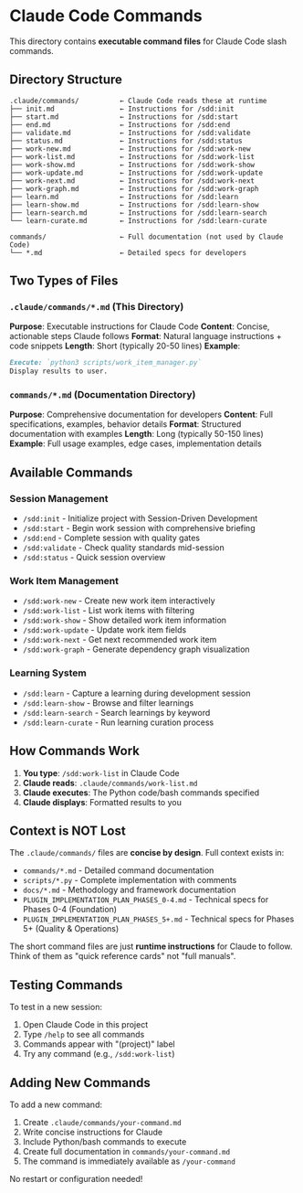 # Claude Code Commands

This directory contains **executable command files** for Claude Code slash commands.

## Directory Structure

```
.claude/commands/          ← Claude Code reads these at runtime
├── init.md                ← Instructions for /sdd:init
├── start.md               ← Instructions for /sdd:start
├── end.md                 ← Instructions for /sdd:end
├── validate.md            ← Instructions for /sdd:validate
├── status.md              ← Instructions for /sdd:status
├── work-new.md            ← Instructions for /sdd:work-new
├── work-list.md           ← Instructions for /sdd:work-list
├── work-show.md           ← Instructions for /sdd:work-show
├── work-update.md         ← Instructions for /sdd:work-update
├── work-next.md           ← Instructions for /sdd:work-next
├── work-graph.md          ← Instructions for /sdd:work-graph
├── learn.md               ← Instructions for /sdd:learn
├── learn-show.md          ← Instructions for /sdd:learn-show
├── learn-search.md        ← Instructions for /sdd:learn-search
└── learn-curate.md        ← Instructions for /sdd:learn-curate

commands/                  ← Full documentation (not used by Claude Code)
└── *.md                   ← Detailed specs for developers
```

## Two Types of Files

### `.claude/commands/*.md` (This Directory)
**Purpose**: Executable instructions for Claude Code
**Content**: Concise, actionable steps Claude follows
**Format**: Natural language instructions + code snippets
**Length**: Short (typically 20-50 lines)
**Example**:
```markdown
Execute: `python3 scripts/work_item_manager.py`
Display results to user.
```

### `commands/*.md` (Documentation Directory)
**Purpose**: Comprehensive documentation for developers
**Content**: Full specifications, examples, behavior details
**Format**: Structured documentation with examples
**Length**: Long (typically 50-150 lines)
**Example**: Full usage examples, edge cases, implementation details

## Available Commands

### Session Management
- `/sdd:init` - Initialize project with Session-Driven Development
- `/sdd:start` - Begin work session with comprehensive briefing
- `/sdd:end` - Complete session with quality gates
- `/sdd:validate` - Check quality standards mid-session
- `/sdd:status` - Quick session overview

### Work Item Management
- `/sdd:work-new` - Create new work item interactively
- `/sdd:work-list` - List work items with filtering
- `/sdd:work-show` - Show detailed work item information
- `/sdd:work-update` - Update work item fields
- `/sdd:work-next` - Get next recommended work item
- `/sdd:work-graph` - Generate dependency graph visualization

### Learning System
- `/sdd:learn` - Capture a learning during development session
- `/sdd:learn-show` - Browse and filter learnings
- `/sdd:learn-search` - Search learnings by keyword
- `/sdd:learn-curate` - Run learning curation process

## How Commands Work

1. **You type**: `/sdd:work-list` in Claude Code
2. **Claude reads**: `.claude/commands/work-list.md`
3. **Claude executes**: The Python code/bash commands specified
4. **Claude displays**: Formatted results to you

## Context is NOT Lost

The `.claude/commands/` files are **concise by design**. Full context exists in:
- `commands/*.md` - Detailed command documentation
- `scripts/*.py` - Complete implementation with comments
- `docs/*.md` - Methodology and framework documentation
- `PLUGIN_IMPLEMENTATION_PLAN_PHASES_0-4.md` - Technical specs for Phases 0-4 (Foundation)
- `PLUGIN_IMPLEMENTATION_PLAN_PHASES_5+.md` - Technical specs for Phases 5+ (Quality & Operations)

The short command files are just **runtime instructions** for Claude to follow.
Think of them as "quick reference cards" not "full manuals".

## Testing Commands

To test in a new session:
1. Open Claude Code in this project
2. Type `/help` to see all commands
3. Commands appear with "(project)" label
4. Try any command (e.g., `/sdd:work-list`)

## Adding New Commands

To add a new command:
1. Create `.claude/commands/your-command.md`
2. Write concise instructions for Claude
3. Include Python/bash commands to execute
4. Create full documentation in `commands/your-command.md`
5. The command is immediately available as `/your-command`

No restart or configuration needed!
